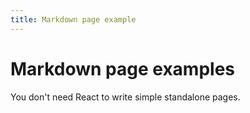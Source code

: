 ```yaml
---
title: Markdown page example
---
```


# Markdown page examples

You don't need React to write simple standalone pages.
<!--stackedit_data:
eyJoaXN0b3J5IjpbNTQ5MjY0MTA3XX0=
-->